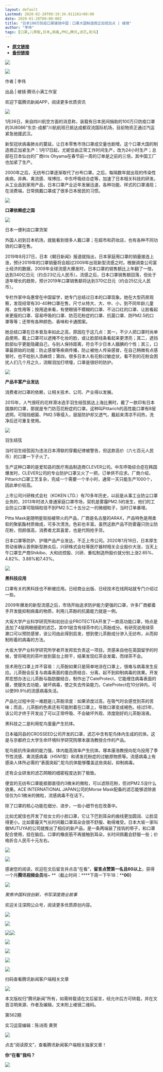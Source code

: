 ```yaml
---
layout: default
Lastmod: 2020-02-28T09:19:34.911281+00:00
date: 2020-01-28T00:00:00Z
title: "日本100万防疫口罩援驰中国：口罩大国制造商正加班加点 | 棱镜"
author: "李伟"
tags: [口罩,儿茶酚,日本,病毒,PM2,腾讯,滤芯,鸵鸟]
---
```


* [**原文链接**](http://mp.weixin.qq.com/s?__biz=MzA3MTY0MTQzNg==&mid=2650241260&idx=1&sn=c00eb944df951ecafaa6ca69c45df2bc&chksm=8729a8dfb05e21c94d6374f83aff6c9dcc4d4dab28194fbf8a6fe5328abfcc15ede5a8fdb6cd#rd)
* [**备份链接**](http://archive.is/walby)


![](/images/post/151b4ecc05861456cf14307fed59c58f.jpg)

![](/images/post/5a77a378361840e422906eab6ee0edd0.jpg)

作者 | 李伟          

出品 | 棱镜·腾讯小满工作室

欢迎下载腾讯新闻APP，阅读更多优质资讯

![](/images/post/5b09241a36daecddd7eefe8f286cc23e.jpg)

1月26日，来自四川航空方面的消息称，装载有日本民间捐助的100万只防疫口罩的3U8086“东京-成都”川航航班已抵达成都双流国际机场，目前物资正通过汽运紧急驰援武汉。

新型冠状病毒肺炎的蔓延，让日本零售市场口罩成交量也剧增。这个口罩大国的制造商正加紧生产：1月17日起，尤妮佳由正常工作时间生产，改为24小时生产；总部在日本仙台的厂商Iris Ohyama在春节前一周的订单是之前的三倍，其中国工厂也加紧了生产。

2000年之后，无纺布口罩逐渐取代了纱布口罩。之后，每隔数年就出现的传染性疾病，非典、禽流感、埃博拉、中东呼吸综合症等，加速了日本相关科技的研发。从工业品到家用产品，日本口罩产业近年发展迅速，各种功能、样式的口罩涌现；在消费端，日常佩戴口罩成了很多日本居民的习惯。

![](/images/post/54b61b5bdb60a59b255ad0a723b3e4a3.jpg)

**口罩依赖症之国**

![](/images/post/8b7fee1d0c2a5f21a3abfba853fb30e8.jpg)

日本一便利店口罩货架

外国人初到日本机场，就能看到很多人戴口罩；在超市和药妆店，也有各种不同功效的口罩在售。

2019年8月27日，日本《朝日新闻》报道就指出，日本家庭用口罩的销量接连上涨，预计2019年的口罩销量将会超过2009年出现新型流感之时。根据调查公司富士经济的数据，2009年全球流感大爆发时，日本口罩的销售额比上年翻了一倍，达到340亿日元（约合23亿元人民币）。流感之后，日本口罩销售额回落，但处于逐年增长的趋势，预计2019年口罩销售额将达到370亿日元（约合25亿元人民币）。

专栏作家中岛惠曾在中国留学，她专门总结过日本的口罩现象。她在大型药房观察，发现经常有30-40种口罩在售，尺寸从特大、大、中、小，到不同年龄儿童用、女性用等；按用途来看，有使眼镜不模糊的口罩、不沾口红的口罩、让脸看起来更瘦的口罩、容易呼吸的口罩、防范花粉症的口罩、抗菌口罩、防PM2.5的口罩等等；还带有各种颜色、香味和卡通图案。

她总结口罩在日本普及率如此之高，原因在于这几点：其一，不少人把口罩时尚单品使用，戴上口罩可以遮掩不化妆的脸，或让脸部线条看起来更漂亮；其二，遮挡脸部似乎更能隐藏自己，与别人保持距离，符合不少日本人腼腆的个性；其三，口罩最原始的功能：防止感冒等疾病传播，防止被他人传染感冒，在自己稍微有点感冒时，也不给别人添麻烦；第四，很多日本人有花粉过敏症状，看不到的花粉会困扰人们几个月之久，流眼泪加打喷嚏，口罩是很好的防护。

![](/images/post/54b61b5bdb60a59b255ad0a723b3e4a3.jpg)

**产品丰富产业发达**  

消费者对口罩的依赖，让相关技术、公司、产业得以发展。

2015年，人气很旺的花样滑冰选手羽生结弦抵达上海比赛时，戴了一款印有日本国旗的口罩，那就是专门防范花粉症的口罩。这种叫Pittarich的高性能口罩有8层滤网，可阻挡细菌、PM2.5等侵入，层层防护却又透气，戴起来清凉不闷热，洗净后还可重复使用。

![](/images/post/5ba7f9e83fde2246d8fc59994779660f.jpg)

羽生结弦

当时羽生结弦因为违法日本滑联的穿戴纪律被警告，但这款高价（六七百元人民币）的口罩一下子火了。

生产这种口罩的是爱知县的医疗用品制造商CLEVER公司。中东呼吸综合症在韩国爆发时，CLEVER公司的专业防护口罩又火了一把，订单供不应求。厂商介绍，Pittarich口罩工艺复杂，完成一个需要一个半小时，通常一天只能生产1000个，因此单价较高。

上市公司兴研株式会社（KOKEN LTD.）有70多年历史，以前是从事工业防尘口罩业务的，2013年时进入普通家庭口罩市场，契机是雾霾PM2.5的发生，他们的工业防尘口罩可阻隔粒径不到PM2.5二十五分之一的微细粒子，当时订单暴增。

Pitta Mask是随明星街拍被带火的产品，厂商是名古屋的ARAX，产品特色是用柔软的聚氨酯材质做成，可多次清洗，色彩也丰富。虽然这款产品不防雾霾只防尘防花粉，但颜值高，消费者尤其喜爱，也是代购抢手货。

日本口罩等防护、护理产品产业发达，不乏上市公司。2020年1月16日，日本厚生劳动省确认首例新型肺炎后，兴研株式会社等医疗器材相关企业股价大涨，当天上午口罩生产商Shikibo、大和纺控股、兴研、重松制造所股价就分别上涨2.65%、4.82%、3.88%和7.43%。

![](/images/post/54b61b5bdb60a59b255ad0a723b3e4a3.jpg)

**黑科技应用**  

口罩有关的黑科技也不断被应用。日经商业出版、日经技术在线网站就专门介绍过一些。

2009年爆发的新型流感之后，市场开始追求防护能力更强的口罩，许多厂商都着手开发能抑制病毒的物质，利用儿茶酚的抗菌能力就是一例。

大坂大学产业科学研究所和初创企业PROTECTEA开发了一款高功能口罩，特点是迭加了4层网眼细密的滤芯，其中1层含有绿茶中的儿茶酚成分。有研究说用绿茶漱口可以预防感冒，该公司由此得到启发，想到使儿茶酚成分渗入无纺布，从而抑制附着的病毒的方法。

大坂大学产业科学研究所学者开发邦宏负责这一项目。灵感来自他在英国留学的时候，曾将喝完的茶叶放到窗台上晾干，结果发现红茶会发霉，而绿茶不会。

技术用在口罩上并不容易：儿茶酚如果只是简单地涂在口罩上，很难与病毒发生反应。儿茶酚会反复与病毒表面的蛋白质结合、分离，起不到抑制病毒的效果。开发邦宏想办法让儿茶酚与脂肪酸结合，制作出了CateProtect，它能缠住病毒表面的膜，使膜失去功能，破坏病毒，使之失去传染能力。CateProtect在10分钟内，可以使99.9％的流感病毒失活。

产品化过程中另一难题是儿茶酚浓度：如果浓度过高，在吸气时会感觉到茶的苦味；而且，儿茶酚的色素还有可能附着在口罩上，导致口罩变成褐色。经过5年，该公司才终于开发出了可以正常呼吸、不会破坏外观、浓度刚好的儿茶酚溶液。

黑科技之二是利用鸵鸟蛋量产生抗体。

日本福冈县的CROSSEED公司开发的口罩，滤芯中含有鸵鸟体内生成的抗体。这是与京都府立大学生命环境科学研究院塚本康浩教授合作的产品。

鸵鸟抵抗传染病的能力强，体内能高效率产生抗体。塚本康浩教授向鸵鸟投用了季节性流感、禽流感病毒（H5N1型）和诱发花粉症的过敏原物质等。流感病毒上有感染人体所必需的“表面突起”,鸵鸟抗体能够覆盖这些突起，抑制病毒。

还有企业研发的滤芯网眼的细密程度达到了极致。

便宜的无纺布口罩能抵御直径约3微米的微粒，可以滤除花粉，但对PM2.5没什么效果。ACE INTERNATIONAL JAPAN公司的Morse Mask配备的滤芯能够滤除直径仅为0.1微米的微粒，流感病毒不在话下。

除了口罩的核心功能在细分、进步，一些小细节也在改善中。

比如尤妮佳也开发了给女士的小脸口罩，它让下巴到耳朵的曲线更加圆润、让脸显得更小。比如雾霾天气长时间戴口罩耳朵会很不舒服、勒得难受。日本大坂一家叫做MUTUYA的公司就推出了相应的新产品，是一条两端装了挂钩的带子，和口罩配合使用，挂在脑后。口罩的橡皮筋不再接触到耳朵，长时间佩戴会舒服一些；价格折合人民币十元左右。

![](/images/post/1d925c0066d991f7ef90ccebb01c7c0d.jpg)

![](/images/post/2eb6c37f0d4d5982a0460d890b4ab4db.jpg)

感谢您的阅读，欢迎在文后留言并点击“在看”，**留言点赞第一名且60以上**，获得一个月**腾讯视频会员**哦~ **（截止时间：****下周一下午18：****00）**

![](/images/post/5eb45257d21759ce464bffa8e758f086.jpg)

_聚焦中国科技创新，书写深度商业故事_

欢迎关注深网公众号，阅读更多优质原创内容。

![](/images/post/7c4fe6e9701836e963bda7c5e059eca6.jpg)

  

![](/images/post/69917137f795d1884f5c6055d20a6c53.jpg)

  

[![](/images/post/123169164a9ba2b3a0aec97a415228c5.jpg)](http://mp.weixin.qq.com/s?__biz=MzA3MTY0MTQzNg==&mid=2650241211&idx=1&sn=ade6f3b7c8761bb47b8783b783ffda9c&chksm=8729a888b05e219eb02e80cadcb6377d780997fca9702669f0f5275f850e56194d890f3dddad&scene=21#wechat_redirect)[![](/images/post/135384fbba46dd227d2261f3955e3985.jpg)](http://mp.weixin.qq.com/s?__biz=MzA3MTY0MTQzNg==&mid=2650241231&idx=1&sn=5acd5797f747918e9b8117620552d046&chksm=8729a8fcb05e21ea70006ef69db55b7bc9b5fcc5f0f6984dd87716eb2d77d0556a3f938a4a71&scene=21#wechat_redirect)

[![](/images/post/720456e68e0c1ab9f1d596ef04bdc93a.jpg)](http://mp.weixin.qq.com/s?__biz=MzA3MTY0MTQzNg==&mid=2650241221&idx=1&sn=2b24329e256d5d461f541e226f57b6a8&chksm=8729a8f6b05e21e0edc9401f3fa2febccbc03c7554b821380ab6a9c0514440bdb710bef8a4b6&scene=21#wechat_redirect)

[![](/images/post/6604aad78219624324fedf43b440e836.jpg)](http://mp.weixin.qq.com/s?__biz=MzA3MTY0MTQzNg==&mid=2650241248&idx=1&sn=f402fbb2fbce2f51b2f733ff011ac71c&chksm=8729a8d3b05e21c5668a33529d285f70ccbafa9e1da2a352743c5272643487829d301febd74c&scene=21#wechat_redirect)

[![](/images/post/0a96dbc204c1e7c611f139d0fca38112.jpg)](http://mp.weixin.qq.com/s?__biz=MzA3MTY0MTQzNg==&mid=2650241248&idx=2&sn=389ae84ad21c1cc11e6ad130bfd87c7c&chksm=8729a8d3b05e21c5d2af728fdafd0eccc018c0f0f004e965b4fbd3b7020136362d589b1eb60f&scene=21#wechat_redirect)

![](/images/post/3a209d8934ab84e5dad4d905a5c51fec.jpg)

扫码查看腾讯新闻客户端相关文章

  

![](/images/post/dd61420c05536f26a186f5fe6bad34ec.jpg)

  

本文版权归“腾讯新闻”所有，如需转载请在文后留言，经允许后方可转载，并在文首注明来源、作者及编辑，文末附上棱镜二维码。

第562期

实习运营编辑：陈诗雨 黄贺

![](/images/post/f3430efc338d121880003c58289cbc5f.jpg)

点击“阅读原文”，查看腾讯新闻客户端相关独家文章！

**你“在看”我吗？**

![](/images/post/d21b3cbc42f278f9e808d91691eaa7d0.jpg)

